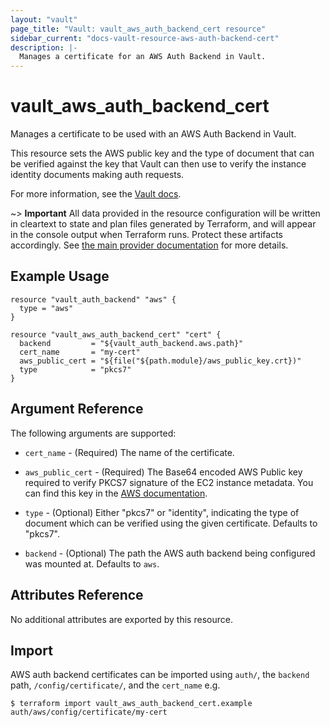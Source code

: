 ```yaml
---
layout: "vault"
page_title: "Vault: vault_aws_auth_backend_cert resource"
sidebar_current: "docs-vault-resource-aws-auth-backend-cert"
description: |-
  Manages a certificate for an AWS Auth Backend in Vault.
---
```


# vault\_aws\_auth\_backend\_cert

Manages a certificate to be used with an AWS Auth Backend in Vault.

This resource sets the AWS public key and the type of document that can be
verified against the key that Vault can then use to verify the instance
identity documents making auth requests.

For more information, see the [Vault
docs](https://www.vaultproject.io/api/auth/aws/index.html#configure-client).

~> **Important** All data provided in the resource configuration will be
written in cleartext to state and plan files generated by Terraform, and will
appear in the console output when Terraform runs. Protect these artifacts
accordingly. See [the main provider documentation](../index.html) for more
details.

## Example Usage

```hcl
resource "vault_auth_backend" "aws" {
  type = "aws"
}

resource "vault_aws_auth_backend_cert" "cert" {
  backend         = "${vault_auth_backend.aws.path}"
  cert_name       = "my-cert"
  aws_public_cert = "${file("${path.module}/aws_public_key.crt})"
  type            = "pkcs7"
}
```

## Argument Reference

The following arguments are supported:

* `cert_name` - (Required) The name of the certificate.

* `aws_public_cert` - (Required) The  Base64 encoded AWS Public key required to
  verify PKCS7 signature of the EC2 instance metadata. You can find this key in
  the [AWS
  documentation](http://docs.aws.amazon.com/AWSEC2/latest/UserGuide/instance-identity-documents.html).

* `type` - (Optional) Either "pkcs7" or "identity", indicating the type of
  document which can be verified using the given certificate. Defaults to
  "pkcs7".

* `backend` - (Optional) The path the AWS auth backend being configured was
  mounted at.  Defaults to `aws`.

## Attributes Reference

No additional attributes are exported by this resource.

## Import

AWS auth backend certificates can be imported using `auth/`, the `backend` path, `/config/certificate/`, and the `cert_name` e.g.

```
$ terraform import vault_aws_auth_backend_cert.example auth/aws/config/certificate/my-cert
```
